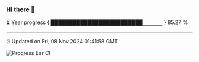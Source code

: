 ### Hi there 👋

⏳ Year progress { █████████████████████████▁▁▁▁▁ } 85.27 %

---

⏰ Updated on Fri, 08 Nov 2024 01:41:58 GMT

![Progress Bar CI](https://github.com/ZhaoGui/ZhaoGui/workflows/Progress%20Bar%20CI/badge.svg)
